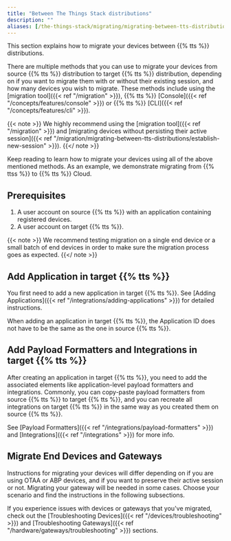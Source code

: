 ```yaml
---
title: "Between The Things Stack distributions"
description: ""
aliases: [/the-things-stack/migrating/migrating-between-tts-distributions]
---
```


This section explains how to migrate your devices between {{% tts %}} distributions.

<!--more-->

There are multiple methods that you can use to migrate your devices from source {{% tts %}} distribution to target {{% tts %}} distribution, depending on if you want to migrate them with or without their existing session, and how many devices you wish to migrate. These methods include using the [migration tool]({{< ref "/migration" >}}), {{% tts %}} [Console]({{< ref "/concepts/features/console" >}}) or {{% tts %}} [CLI]({{< ref "/concepts/features/cli" >}}).

{{< note >}} We highly recommend using the [migration tool]({{< ref "/migration" >}}) and [migrating devices without persisting their active session]({{< ref "/migration/migrating-between-tts-distributions/establish-new-session" >}}). {{</ note >}}

Keep reading to learn how to migrate your devices using all of the above mentioned methods. As an example, we demonstrate migrating from {{% ttss %}} to {{% tts %}} Cloud.

## Prerequisites

1. A user account on source {{% tts %}} with an application containing registered devices.
2. A user account on target {{% tts %}}.

{{< note >}} We recommend testing migration on a single end device or a small batch of end devices in order to make sure the migration process goes as expected. {{</ note >}}

## Add Application in target {{% tts %}}

You first need to add a new application in target {{% tts %}}. See [Adding Applications]({{< ref "/integrations/adding-applications" >}}) for detailed instructions.

When adding an application in target {{% tts %}}, the Application ID does not have to be the same as the one in source {{% tts %}}.

## Add Payload Formatters and Integrations in target {{% tts %}}

After creating an application in target {{% tts %}}, you need to add the associated elements like application-level payload formatters and integrations. Commonly, you can copy-paste payload formatters from source {{% tts %}} to target {{% tts %}}, and you can recreate all integrations on target {{% tts %}} in the same way as you created them on source {{% tts %}}.

See [Payload Formatters]({{< ref "/integrations/payload-formatters" >}}) and [Integrations]({{< ref "/integrations" >}}) for more info.

## Migrate End Devices and Gateways

Instructions for migrating your devices will differ depending on if you are using OTAA or ABP devices, and if you want to preserve their active session or not. Migrating your gateway will be needed in some cases. Choose your scenario and find the instructions in the following subsections.

If you experience issues with devices or gateways that you've migrated, check out the [Troubleshooting Devices]({{< ref "/devices/troubleshooting" >}}) and [Troubleshooting Gateways]({{< ref "/hardware/gateways/troubleshooting" >}}) sections.
